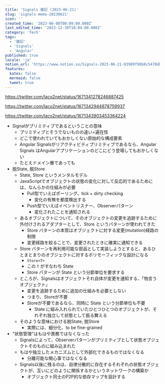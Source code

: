 ```yaml
---
title: 'Signals 雑記 (2023-06-21)'
slug: 'signals-memo-20230621'
icon: ''
created_time: '2023-06-08T00:09:00.000Z'
last_edited_time: '2023-12-30T10:04:00.000Z'
category: 'Tech'
tags:
  - '雑記'
  - 'Signals'
  - 'Angular'
published: true
locale: 'ja'
notion_url: 'https://www.notion.so/Signals-2023-06-21-83989f98b8c5470db41490f097702ea3'
features:
  katex: false
  mermaid: false
  tweet: true
---
```


https://twitter.com/laco2net/status/1671341278246887425

https://twitter.com/laco2net/status/1671342944878759937

https://twitter.com/laco2net/status/1671343903453364224

- Signalがプリミティブであるということの意味
  - プリミティブとそうでないものの違い=遍在性
  - どこで使われていてもおかしくない原始的な構成要素
  - Angular Signalsがリアクティビティプリミティブであるなら、Angular Signals はAngularアプリケーションのどこにどう登場してもおかしくない
  - たとえドメイン層であっても
- 脱State, 脱Store
  - State, Store というメンタルモデル
  - JavaScriptでオブジェクトの状態の変化に対して反応的であるためには、なんらかの仕組みが必要
    - Pull型でいえばポーリング、tick + dirty checking
      - 変化の有無を都度検出する
    - Push型でいえばイベントリスナー、Observerパターン
      - 変化されたことを通知される
  - あるオブジェクトについて、そのオブジェクトの変更を追跡するために外付けされるアダプターとして、Store というパターンが使われてきた
    - Store パターンの本質はオブジェクトに対する変更(mutation)経路の制限
    - 変更経路を絞ることで、変更されたときに確実に通知できる
  - Store パターンを再利用可能な部品として実装しようとすると、あるひとまとまりのオブジェクトに対するポリモーフィックな設計になる
    - `Store<T>`
    - この `T` がすなわち State
    - Store パターンが State という分節単位を要求する
  - ところが、Signalsはオブジェクトそれ自体が変更を通知する、「物言うオブジェクト」
    - 変更を追跡するために追加の仕組みを必要としない
    - つまり、Storeが不要
    - Storeが不要であるなら、同時に State という分節単位も不要
      - State に組み入れられていたひとつひとつのオブジェクトが、それぞれ独立して状態として振る舞える
  - そのような意味における脱State, 脱Store
    - 実際には、細分化、to be fine-grained
- "状態管理"はもはや責務ではなくなった
  - Signalsによって、Observerパターンがプリミティブとして状態オブジェクトそのものに組み込まれた
  - もはや独立したメカニズムとして外部化できるものではなくなる
    - 分離可能な関心事ではなくなる
  - Signals以後に残るのは、自律分散的に存在するそれぞれの状態オブジェクトが、互いにどのように関係するかというネットワークの構築か
    - オブジェクト同士のP2P的な依存マップを設計する
